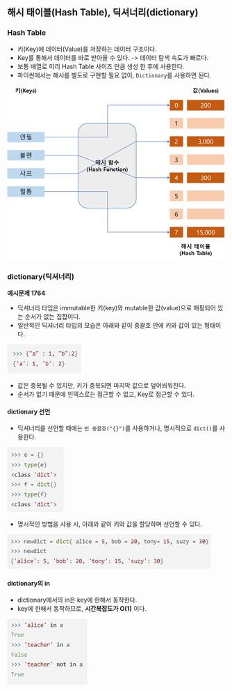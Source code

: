 ## 해시 태이블(Hash Table), 딕셔너리(dictionary)

### Hash Table
- 키(Key)에 데이터(Value)를 저장하는 데이터 구조이다.
- Key를 통해서 데이터를 바로 받아올 수 있다. -> 데이터 탐색 속도가 빠르다.
- 보통 배열로 미리 Hash Table 사이즈 만큼 생성 한 후에 사용한다.
- 파이썬에서는 해시를 별도로 구현할 필요 없이, <code>Dictionary</code>를 사용하면 된다.

![alt text](image-4.png)

### dictionary(딕셔너리)
<b>예시문제 1764</b>

- 딕셔너리 타입은 immutable한 키(key)와 mutable한 값(value)으로 매핑되어 있는 순서가 없는 집합이다.
- 일반적인 딕셔너리 타입의 모습은 아래와 같이 중괄호 안에 키와 값이 있는 형태이다.

![alt text](image-5.png)

- 값은 중복될 수 있지만, 키가 중복되면 마지막 값으로 덮어씌워진다.
- 순서가 없기 때문에 인덱스로는 접근할 수 없고, Key로 접근할 수 있다.

#### dictionary 선언
- 딕셔너리를 선언할 때에는 <code>빈 중괄호("{}")</code>를 사용하거나, 명시적으로 <code>dict()</code>를 사용한다.

![alt text](image-6.png)

- 명시적인 방법을 사용 시, 아래와 같이 키와 값을 할당하며 선언할 수 있다.

![alt text](image-7.png)

#### dictionary의 in
- dictionary에서의 in은 key에 한해서 동작한다.
- key에 한해서 동작하므로, <b>시간복잡도가 O(1)</b> 이다.

![alt text](image-8.png)


